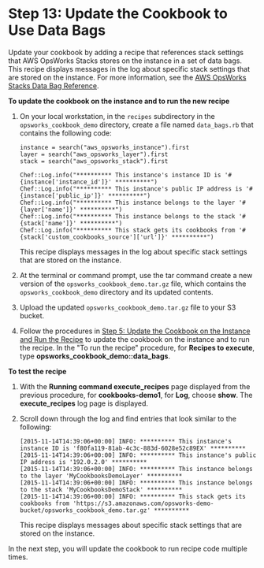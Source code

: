 # Step 13: Update the Cookbook to Use Data Bags<a name="gettingstarted-cookbooks-data-bags"></a>

Update your cookbook by adding a recipe that references stack settings that AWS OpsWorks Stacks stores on the instance in a set of data bags\. This recipe displays messages in the log about specific stack settings that are stored on the instance\. For more information, see the [AWS OpsWorks Stacks Data Bag Reference](data-bags.md)\.

**To update the cookbook on the instance and to run the new recipe**

1. On your local workstation, in the `recipes` subdirectory in the `opsworks_cookbook_demo` directory, create a file named `data_bags.rb` that contains the following code: 

   ```
   instance = search("aws_opsworks_instance").first
   layer = search("aws_opsworks_layer").first
   stack = search("aws_opsworks_stack").first
   
   Chef::Log.info("********** This instance's instance ID is '#{instance['instance_id']}' **********")
   Chef::Log.info("********** This instance's public IP address is '#{instance['public_ip']}' **********")
   Chef::Log.info("********** This instance belongs to the layer '#{layer['name']}' **********")
   Chef::Log.info("********** This instance belongs to the stack '#{stack['name']}' **********")
   Chef::Log.info("********** This stack gets its cookbooks from '#{stack['custom_cookbooks_source']['url']}' **********")
   ```

   This recipe displays messages in the log about specific stack settings that are stored on the instance\.

1. At the terminal or command prompt, use the tar command create a new version of the `opsworks_cookbook_demo.tar.gz` file, which contains the `opsworks_cookbook_demo` directory and its updated contents\.

1. Upload the updated `opsworks_cookbook_demo.tar.gz` file to your S3 bucket\.

1. Follow the procedures in [Step 5: Update the Cookbook on the Instance and Run the Recipe](gettingstarted-cookbooks-copy-cookbook.md) to update the cookbook on the instance and to run the recipe\. In the "To run the recipe" procedure, for **Recipes to execute**, type **opsworks\_cookbook\_demo::data\_bags**\. 

**To test the recipe**

1. With the **Running command execute\_recipes** page displayed from the previous procedure, for **cookbooks\-demo1**, for **Log**, choose **show**\. The **execute\_recipes** log page is displayed\.

1. Scroll down through the log and find entries that look similar to the following:

   ```
   [2015-11-14T14:39:06+00:00] INFO: ********** This instance's instance ID is 'f80fa119-81ab-4c3c-883d-6028e52c89EX' **********
   [2015-11-14T14:39:06+00:00] INFO: ********** This instance's public IP address is '192.0.2.0' **********
   [2015-11-14T14:39:06+00:00] INFO: ********** This instance belongs to the layer 'MyCookbooksDemoLayer' **********
   [2015-11-14T14:39:06+00:00] INFO: ********** This instance belongs to the stack 'MyCookbooksDemoStack' **********
   [2015-11-14T14:39:06+00:00] INFO: ********** This stack gets its cookbooks from 'https://s3.amazonaws.com/opsworks-demo-bucket/opsworks_cookbook_demo.tar.gz' **********
   ```

   This recipe displays messages about specific stack settings that are stored on the instance\.

In the next step, you will update the cookbook to run recipe code multiple times\.